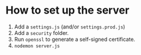 # How to set up the server
1. Add a `settings.js` (and/or `settings.prod.js`)
2. Add a `security` folder.
3. Run `openssl` to generate a self-signed certificate.
4. `nodemon server.js`